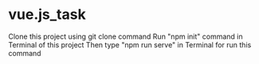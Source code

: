 # vue.js_task

Clone this project using git clone command 
Run "npm init" command in Terminal of this project 
Then type "npm run serve" in Terminal for run this command
